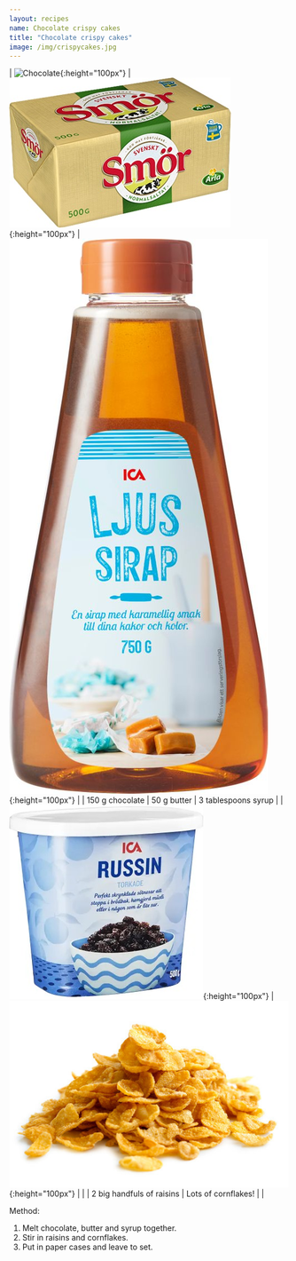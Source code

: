 ```yaml
---
layout: recipes
name: Chocolate crispy cakes
title: "Chocolate crispy cakes"
image: /img/crispycakes.jpg
---
```


| ![Chocolate](/img/chocolate.jpg){:height="100px"} | ![Butter](/img/butter.jpg){:height="100px"} | ![Syrup](/img/syrup.jpg){:height="100px"} |
| 150 g chocolate | 50 g butter | 3 tablespoons syrup |
| ![Raisins](/img/raisins.jpg){:height="100px"} | ![Cornflakes](/img/cornflakes.jpg){:height="100px"} |  |
| 2 big handfuls of raisins | Lots of cornflakes! |  |

Method:
1. Melt chocolate, butter and syrup together.
2. Stir in raisins and cornflakes.
3. Put in paper cases and leave to set.